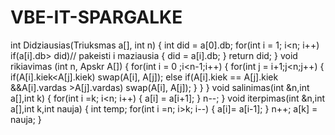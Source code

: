 # VBE-IT-SPARGALKE

int Didziausias(Triuksmas a[], int n)
{
    int did = a[0].db;
    for(int i = 1; i<n; i++)
        if(a[i].db> did)// pakeisti i maziausia
        {
            did = a[i].db;
        }
    return did;
}
void rikiavimas (int n, Apskr A[])
{
   for(int i = 0 ;i<n-1;i++)
   {
       for(int j = i+1;j<n;j++)
       {
           if(A[i].kiek<A[j].kiek) swap(A[i], A[j]);
           else if(A[i].kiek  == A[j].kiek &&A[i].vardas >A[j].vardas) swap(A[i], A[j]);
       }
   }
}
void salinimas(int &n,int a[],int k)
{
    for(int i =k; i<n; i++)
    {
        a[i] = a[i+1];
    }
    n--;
}
void iterpimas(int &n,int a[],int k,int nauja)
{
    int temp;
    for(int i =n; i>k; i--)
    {
        a[i]= a[i-1];
    }
    n++;
    a[k] = nauja;
}

